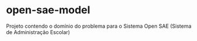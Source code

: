 open-sae-model
==============

Projeto contendo o domínio do problema para o Sistema Open SAE (Sistema de Administração Escolar)
